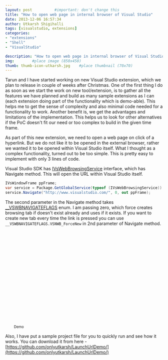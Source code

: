 ```yaml
---
layout: post          #important: don't change this
title: "How to open web page in internal browser of Visual Studio"
date: 2013-12-06 16:57:34
author: Utkarsh Shigihalli
tags: [visualstudio, extensions]
categories:
- "extensions"
- "Shell"
- "VisualStudio"

description: "How to open web page in internal browser of Visual Studio"
img:        #place image (850x450)
thumb: thumb-icon-utkarsh.jpg    #place thumbnail (70x70)
---
```

Tarun and I have started working on new Visual Studio extension, which we plan to release in couple of weeks after Christmas. One of the first thing I do as soon as we start the work on new tool/extension, is to gather all the features we have planned and build as many sample extensions as I can (each extension doing part of the functionality which is demo-able). This helps me to get the sense of complexity and also minimal code needed for a functionality to work. Another benefit is, we get the advantages and limitations of the implementation. This helps us to look for other alternatives if the PoC doesn't fit our need or too complex to build in the given time frame.

As part of this new extension, we need to open a web page on click of a hyperlink. But we do not like it to be opened in the external browser, rather we wanted it to be opened within Visual Studio itself. What I thought as a complex functionality, turned out to be too simple. This is pretty easy to implement with only 3 lines of code.

Visual Studio SDK has [IVsWebBrowsingService](http://msdn.microsoft.com/en-us/library/Microsoft.VisualStudio.Shell.Interop.IVsWebBrowsingService.aspx) interface, which has Navigate method. This will open the URL within Visual Studio itself.

```cs
IVsWindowFrame ppFrame;
var service = Package.GetGlobalService(typeof (IVsWebBrowsingService)) as IVsWebBrowsingService;
service.Navigate("http://www.visualstudio.com/", 0, out ppFrame);
```

The second parameter in the Navigate method takes [__VSWBNAVIGATEFLAGS](http://http://msdn.microsoft.com/en-us/library/microsoft.visualstudio.shell.interop.__vswbnavigateflags.aspx) enum. I am passing zero, which force creates browsing tab if doesn't exist already and uses if it exists. If you want to create new tab every time the link is pressed you can use `__VSWBNAVIGATEFLAGS.VSNWB_ForceNew` in 2nd parameter of Navigate method.

<div id="scid:5737277B-5D6D-4f48-ABFC-DD9C333F4C5D:39be9de3-1c91-4736-a851-374bbbc12308" class="wlWriterEditableSmartContent" style="width: 448px; float: none; padding-bottom: 0px; padding-top: 0px; padding-left: 0px; margin-left: auto; display: block; padding-right: 0px; margin-right: auto"><div><object width="500" height="300"><param name="movie" value="http://www.youtube.com/v/TbAsLvWWkmM?hl=en&hd=1"><embed src="http://www.youtube.com/v/TbAsLvWWkmM?hl=en&hd=1" type="application/x-shockwave-flash" width="500" height="300"></object></div><div style="width:500px;clear:both;font-size:.8em">Demo</div></div>

Also, I have put a sample project file for you to quickly run and see how it works. You can download it from here - [https://github.com/onlyutkarsh/LaunchUrlDemo/](https://github.com/onlyutkarsh/LaunchUrlDemo/)